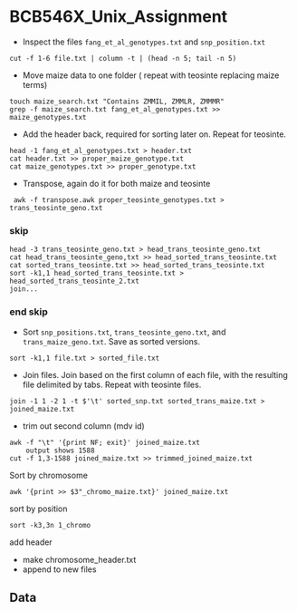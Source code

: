 # BCB546X_Unix_Assignment
* Inspect the files `fang_et_al_genotypes.txt` and `snp_position.txt`

```
cut -f 1-6 file.txt | column -t | (head -n 5; tail -n 5)

```

* Move maize data to one folder ( repeat with teosinte replacing maize terms)

```
touch maize_search.txt "Contains ZMMIL, ZMMLR, ZMMMR"
grep -f maize_search.txt fang_et_al_genotypes.txt >> maize_genotypes.txt
```
* Add the header back, required for sorting later on. Repeat for teosinte.
```
head -1 fang_et_al_genotypes.txt > header.txt
cat header.txt >> proper_maize_genotype.txt
cat maize_genotypes.txt >> proper_genotype.txt
```
* Transpose, again do it for both maize and teosinte
```
 awk -f transpose.awk proper_teosinte_genotypes.txt > trans_teosinte_geno.txt
```
### skip
```
head -3 trans_teosinte_geno.txt > head_trans_teosinte_geno.txt
cat head_trans_teosinte_geno,txt >> head_sorted_trans_teosinte.txt
cat sorted_trans_teosinte.txt >> head_sorted_trans_teosinte.txt
sort -k1,1 head_sorted_trans_teosinte.txt > head_sorted_trans_teosinte_2.txt
join...
```
###  end skip





* Sort `snp_positions.txt`, `trans_teosinte_geno.txt`, and `trans_maize_geno.txt`. Save as sorted versions.
```
sort -k1,1 file.txt > sorted_file.txt
```
* Join files. Join based on the first column of each file, with the resulting file delimited by tabs. Repeat with teosinte files.
```
join -1 1 -2 1 -t $'\t' sorted_snp.txt sorted_trans_maize.txt > joined_maize.txt
```

* trim out second column (mdv id)
```
awk -f "\t" '{print NF; exit}' joined_maize.txt
	output shows 1588
cut -f 1,3-1588 joined_maize.txt >> trimmed_joined_maize.txt
```


Sort by chromosome
```
awk '{print >> $3"_chromo_maize.txt}' joined_maize.txt
```
sort by position
```
sort -k3,3n 1_chromo
```
add header
* make chromosome_header.txt
* append to new files

## Data 
<!--stackedit_data:
eyJoaXN0b3J5IjpbLTQyNTIzNjg0MywxMjIxNzU5NzU4LDE0OD
EyNjkxNzYsLTEyMjk4NjQwODgsLTE3OTc2NDMxNzMsLTg4MjUy
NDkwNCwtMTgyMTA2NzgyNyw4NTA1MDY5NzUsLTMwODUzMDI2MC
wxMTQzNjYyNTYxLC0xOTU4NjAyMzcwLDE2MjYxNjA0MSwtNzYw
ODI3OTU4LDMyMDQ5NTM3Miw2NjM1NzI5MjIsLTE3Mjc5NzI5MT
QsNjEyMjcwNSw5MjY2NDM2NDNdfQ==
-->